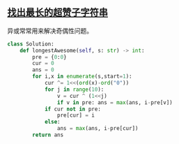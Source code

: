 

## [找出最长的超赞子字符串](https://leetcode.cn/problems/find-longest-awesome-substring/solutions/2773468/qian-zhui-yi-huo-he-fu-lei-si-ti-mu-pyth-j8lx/?envType=daily-question&envId=2024-05-20)

异或常常用来解决奇偶性问题。

```py
class Solution:
    def longestAwesome(self, s: str) -> int:
        pre = {0:0}
        cur = 0
        ans = 0
        for i,x in enumerate(s,start=1):
            cur ^= 1<<(ord(x)-ord("0"))
            for j in range(10):
                v = cur ^ (1<<j)
                if v in pre: ans = max(ans, i-pre[v])
            if cur not in pre: 
                pre[cur] = i
            else:
                ans = max(ans, i-pre[cur])
        return ans
```

